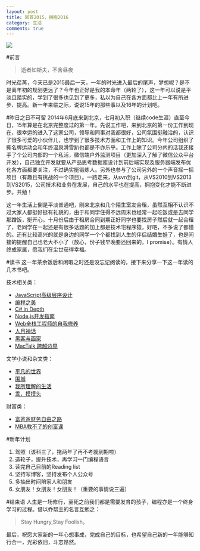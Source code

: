 ```yaml
---
layout: post
title: 回首2015，拥抱2016
category: 生活
comments: true
---
```


![](https://github.com/zhous712/blog/blob/gh-pages/images/2016.jpg?raw=true)

#前言
>逝者如斯夫，不舍昼夜

时光荏苒，今天已是2015最后一天，一年的时光进入最后的尾声，梦想呢？是不是离年初的规划更远了？今年也正好是我的本命年（两轮了），这一年可以说是平淡且踏实的，学到了很多也见到了更多，私以为自己在各方面都比上一年有所进步、提高。新一年来临之际，说说15年的那些事以及16年的计划吧。

#昨日之日不可留
2014年6月底来到北京，七月初入职（继续code生涯）直至今日，15年算是在北京完整度过的第一年。先说工作吧，来到北京的第一份工作到现在，很幸运的进入了这家公司，领导和同事对我都很好，公司氛围挺融洽的，认识了很多可爱的小伙伴儿，也学到了很多技术方面和工作上的知识。今年公司组织了撕名牌运动会和年终温泉滑雪趴也都是不亦乐乎。工作上除了公司分内的活我还接手了个公司内部的一个私活，微信端户外监测项目（更加深入了解了微信公众平台开发），自己独立开发就要从产品思考数据库设计到前后端实现及服务器端发布优化各方面都要关注，不过确实挺锻炼人。另外也参与了公司另外的一个声音摇一摇项目（有趣且有挑战的一个项目）。一路走来，从svn到git，从VS2010到VS2013到VS2015，公司技术和业务在发展，自己的水平也在提高，拥抱变化才能不断进步。共勉！

这一年生活上倒是平淡普通吧，刚来北京和几个陌生室友合租，虽然互相不认识不过大家人都挺好挺有礼貌的，由于和同学住得不远周末也经常一起吃饭或是去同学那蹭饭，挺开心。十月份后由于租房合同到期正好同学也要找房子然后就一起合租了，老同学在一起还是有很多话题的加上都是技术宅程序猿，好吧，不多说了都懂的。还有比较高兴的就是身边的同学一个个都找到人生的伴侣结婚生娃了，也是间接的提醒自己也老大不小了（放心，份子钱早晚要还回来的，I promise）。有情人终成家属，愿我们在尘世获得幸福。

#读书
这一年茶余饭后和闲暇之时还是没忘记阅读的，接下来分享一下这一年读的几本书吧。

技术相关类：

* [JavaScript高级层序设计](http://book.douban.com/subject/10546125/)
* [编程之美](http://book.douban.com/subject/3004255/)
* [C# in Depth](http://book.douban.com/subject/20490085/)
* [Node.js开发指南](http://book.douban.com/subject/10789820/)
* [Web全栈工程师的自我修养](http://book.douban.com/subject/26598045/)
* [人月神话](http://book.douban.com/subject/1102259/)
* [黑客与画家](http://book.douban.com/subject/6021440/)
* [MacTalk 跨越边界](http://book.douban.com/subject/26663519/)

文学小说和杂文类：

* [平凡的世界](http://book.douban.com/subject/1084165/)
* [围城](http://book.douban.com/subject/1008145/)
* [我所理解的生活](http://book.douban.com/subject/20425053/)
* [乖，摸摸头](http://book.douban.com/subject/25984204/)

财富类：

* [富爸爸财务自由之路](http://book.douban.com/subject/1007510/)
* [MBA教不了的创富课](http://book.douban.com/subject/5921213/)

#新年计划

1. 驾照（该科三了，拖两年了再不考就到期啦）
2. 造轮子，提升技术，再学习一门编程语言
3. 读完自己目前的Reading list
4. 坚持写博客，坚持发布个人公众号
5. 多抽出时间陪家人和朋友
6. 女朋友！女朋友！女朋友！（重要的事情说三遍）

#结束语
人生是一场修行，至死之前我们都是需要发育的孩子，编程亦是一个终身学习的过程。借以乔帮主的名言互勉之：
>Stay Hungry,Stay Foolish。

最后，祝愿大家新的一年心想事成，完成自己的目标，也希望自己新的一年能够知行合一，光彩依旧，斗志昂然。
